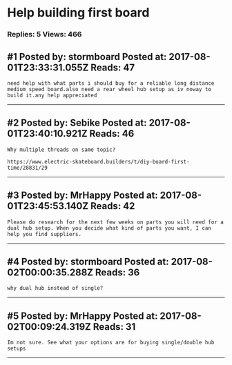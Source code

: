 # Help building first board

### Replies: 5 Views: 466

## \#1 Posted by: stormboard Posted at: 2017-08-01T23:33:31.055Z Reads: 47

```
need help with what parts i should buy for a reliable long distance medium speed board.also need a rear wheel hub setup as iv noway to build it.any help appreciated
```

---
## \#2 Posted by: Sebike Posted at: 2017-08-01T23:40:10.921Z Reads: 46

```
Why multiple threads on same topic?

https://www.electric-skateboard.builders/t/diy-board-first-time/28831/29
```

---
## \#3 Posted by: MrHappy Posted at: 2017-08-01T23:45:53.140Z Reads: 42

```
Please do research for the next few weeks on parts you will need for a dual hub setup. When you decide what kind of parts you want, I can help you find suppliers.
```

---
## \#4 Posted by: stormboard Posted at: 2017-08-02T00:00:35.288Z Reads: 36

```
why dual hub instead of single?
```

---
## \#5 Posted by: MrHappy Posted at: 2017-08-02T00:09:24.319Z Reads: 31

```
Im not sure. See what your options are for buying single/double hub setups
```

---
